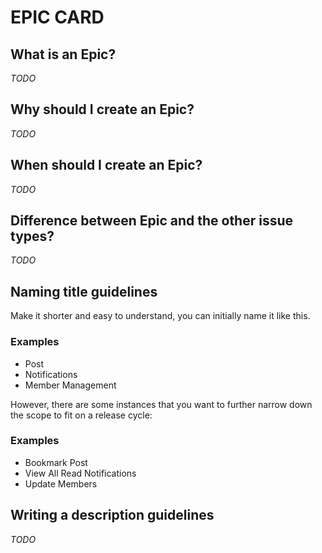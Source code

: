 # EPIC CARD
## What is an Epic?
_TODO_

## Why should I create an Epic?
_TODO_

## When should I create an Epic?
_TODO_

## Difference between Epic and the other issue types?
_TODO_

## Naming title guidelines
Make it shorter and easy to understand, you can initially name it like this.

### Examples
- Post
- Notifications
- Member Management 

However, there are some instances that you want to further narrow down the scope to fit on a release cycle:
### Examples
- Bookmark Post
- View All Read Notifications
- Update Members

## Writing a description guidelines
_TODO_